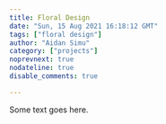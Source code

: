 ```yaml
---
title: Floral Design
date: "Sun, 15 Aug 2021 16:18:12 GMT"
tags: ["floral design"]
author: "Aidan Simu"
category: ["projects"]
noprevnext: true
nodateline: true
disable_comments: true

---
```


Some text goes here.
